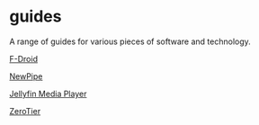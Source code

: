 # guides

A range of guides for various pieces of software and technology.

[F-Droid](./f-droid)

[NewPipe](./newpipe)

[Jellyfin Media Player](./jellyfin-media-player)

[ZeroTier](./zerotier)

